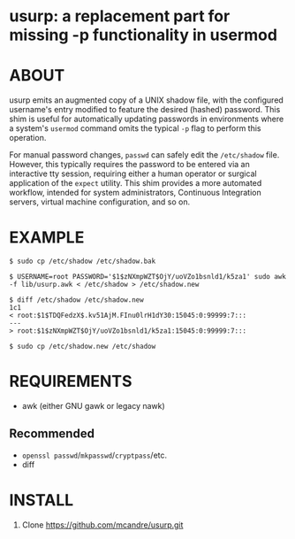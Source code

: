 # usurp: a replacement part for missing -p functionality in usermod

# ABOUT

usurp emits an augmented copy of a UNIX shadow file, with the configured username's entry modified to feature the desired (hashed) password. This shim is useful for automatically updating passwords in environments where a system's `usermod` command omits the typical `-p` flag to perform this operation.

For manual password changes, `passwd` can safely edit the `/etc/shadow` file. However, this typically requires the password to be entered via an interactive tty session, requiring either a human operator or surgical application of the `expect` utility. This shim provides a more automated workflow, intended for system administrators, Continuous Integration servers, virtual machine configuration, and so on.

# EXAMPLE

```console
$ sudo cp /etc/shadow /etc/shadow.bak

$ USERNAME=root PASSWORD='$1$zNXmpWZT$OjY/uoVZo1bsnld1/k5za1' sudo awk -f lib/usurp.awk < /etc/shadow > /etc/shadow.new

$ diff /etc/shadow /etc/shadow.new
1c1
< root:$1$TDQFedzX$.kv51AjM.FInu0lrH1dY30:15045:0:99999:7:::
---
> root:$1$zNXmpWZT$OjY/uoVZo1bsnld1/k5za1:15045:0:99999:7:::

$ sudo cp /etc/shadow.new /etc/shadow
```

# REQUIREMENTS

* awk (either GNU gawk or legacy nawk)

## Recommended

* `openssl passwd`/`mkpasswd`/`cryptpass`/etc.
* diff

# INSTALL

1. Clone https://github.com/mcandre/usurp.git
